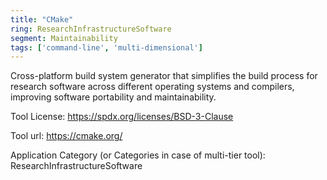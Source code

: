 ```yaml
---
title: "CMake"
ring: ResearchInfrastructureSoftware
segment: Maintainability
tags: ['command-line', 'multi-dimensional']
---
```

Cross-platform build system generator that simplifies the build process for research software across different operating systems and compilers, improving software portability and maintainability.

Tool License: https://spdx.org/licenses/BSD-3-Clause

Tool url: https://cmake.org/

Application Category (or Categories in case of multi-tier tool): ResearchInfrastructureSoftware
